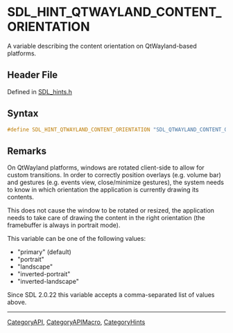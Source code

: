 # SDL_HINT_QTWAYLAND_CONTENT_ORIENTATION

A variable describing the content orientation on QtWayland-based platforms.

## Header File

Defined in [SDL_hints.h](https://github.com/libsdl-org/SDL/blob/SDL2/include/SDL_hints.h)

## Syntax

```c
#define SDL_HINT_QTWAYLAND_CONTENT_ORIENTATION "SDL_QTWAYLAND_CONTENT_ORIENTATION"
```

## Remarks

On QtWayland platforms, windows are rotated client-side to allow for custom
transitions. In order to correctly position overlays (e.g. volume bar) and
gestures (e.g. events view, close/minimize gestures), the system needs to
know in which orientation the application is currently drawing its
contents.

This does not cause the window to be rotated or resized, the application
needs to take care of drawing the content in the right orientation (the
framebuffer is always in portrait mode).

This variable can be one of the following values:

- "primary" (default)
- "portrait"
- "landscape"
- "inverted-portrait"
- "inverted-landscape"

Since SDL 2.0.22 this variable accepts a comma-separated list of values
above.





----
[CategoryAPI](CategoryAPI), [CategoryAPIMacro](CategoryAPIMacro), [CategoryHints](CategoryHints)

